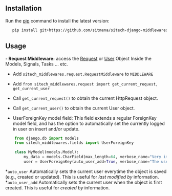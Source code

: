 ## Installation

Run the [pip](https://pip.pypa.io/en/stable/) command to install the latest version:

```bash
   pip install git+https://github.com/sitmena/sitech-django-middlewares.git@v1.0
```

## Usage

**- Request Middleware:** 
 access the [Request](https://docs.djangoproject.com/en/2.2/ref/request-response/#httprequest-objects) or [User](https://docs.djangoproject.com/en/2.2/ref/request-response/#django.http.HttpRequest.user) Object Inside the Models, Signals, Tasks ... etc.
 
 - Add `sitech_middlewares.request.RequestMiddleware` to `MIDDLEWARE`
 - Add `from sitech_middlewares.request import get_current_request, get_current_user`
 - Call `get_current_request()` to obtain the current HttpRequest object.
 - Call `get_current_user()` to obtain the current User object.
 
 - UserForeignKey model field: This field extends a regular ForeignKey model field, and has the option to automatically set the currently logged in user on insert and/or update.

```python
    from django.db import models
    from sitech_middlewares.fields import UserForeignKey

    class MyModel(models.Model):
        my_data = models.CharField(max_length=64, verbose_name="Very important data that are somehow related to a user")
        user = UserForeignKey(auto_user_add=True, verbose_name="The user that is automatically assigned", related_name="mymodels")
```
*``auto_user``  Automatically sets the current user everytime the object is saved (e.g., created or updated). This is useful for *last modified by* information.
<br>
*``auto_user_add`` Automatically sets the current user when the object is first created. This is useful for *created by* information.
